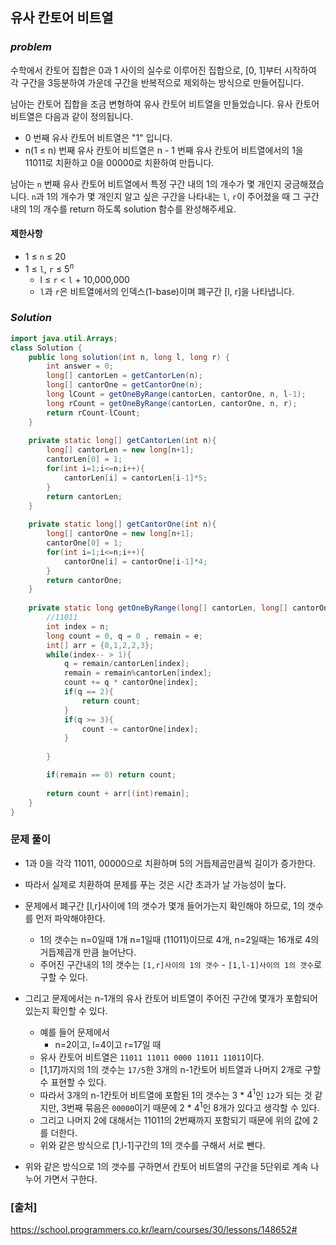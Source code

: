 ## **유사 칸토어 비트열**


### ***problem***
수학에서 칸토어 집합은 0과 1 사이의 실수로 이루어진 집합으로, [0, 1]부터 시작하여 각 구간을 3등분하여 가운데 구간을 반복적으로 제외하는 방식으로 만들어집니다.

남아는 칸토어 집합을 조금 변형하여 유사 칸토어 비트열을 만들었습니다. 유사 칸토어 비트열은 다음과 같이 정의됩니다.

- 0 번째 유사 칸토어 비트열은 "1" 입니다.
- n(1 ≤ n) 번째 유사 칸토어 비트열은 n - 1 번째 유사 칸토어 비트열에서의 1을 11011로 치환하고 0을 00000로 치환하여 만듭니다.

남아는 `n` 번째 유사 칸토어 비트열에서 특정 구간 내의 1의 개수가 몇 개인지 궁금해졌습니다.
`n`과 1의 개수가 몇 개인지 알고 싶은 구간을 나타내는 `l`, `r`이 주어졌을 때 그 구간 내의 1의 개수를 return 하도록 solution 함수를 완성해주세요.

#### **제한사항**
- 1 ≤ `n` ≤ 20
- 1 ≤ `l`, `r` ≤ $5^n$
    - l ≤ `r` < `l` + 10,000,000
    - `l`과 `r`은 비트열에서의 인덱스(1-base)이며 폐구간 [l, r]을 나타냅니다.

### ***Solution***
``` java
import java.util.Arrays;
class Solution {
    public long solution(int n, long l, long r) {
        int answer = 0;
        long[] cantorLen = getCantorLen(n);
        long[] cantorOne = getCantorOne(n);
        long lCount = getOneByRange(cantorLen, cantorOne, n, l-1);
        long rCount = getOneByRange(cantorLen, cantorOne, n, r);
        return rCount-lCount;
    }
    
    private static long[] getCantorLen(int n){
        long[] cantorLen = new long[n+1];
        cantorLen[0] = 1;
        for(int i=1;i<=n;i++){
            cantorLen[i] = cantorLen[i-1]*5;
        }
        return cantorLen;
    }
    
    private static long[] getCantorOne(int n){
        long[] cantorOne = new long[n+1];
        cantorOne[0] = 1;
        for(int i=1;i<=n;i++){
            cantorOne[i] = cantorOne[i-1]*4;
        }
        return cantorOne;
    }
    
    private static long getOneByRange(long[] cantorLen, long[] cantorOne, int n, long e){
        //11011
        int index = n;
        long count = 0, q = 0 , remain = e;
        int[] arr = {0,1,2,2,3};
        while(index-- > 1){
            q = remain/cantorLen[index];
            remain = remain%cantorLen[index];
            count += q * cantorOne[index];
            if(q == 2){
                return count;
            }
            if(q >= 3){
                count -= cantorOne[index];
            }
            
        }

        if(remain == 0) return count;
        
        return count + arr[(int)remain];
    }
}
```
### **문제 풀이** 
- 1과 0을 각각 11011, 00000으로 치환하며 5의 거듭제곱만큼씩 길이가 증가한다.
- 따라서 실제로 치환하여 문제를 푸는 것은 시간 초과가 날 가능성이 높다.

- 문제에서 폐구간 [l,r]사이에 1의 갯수가 몇개 들어가는지 확인해야 하므로, 1의 갯수를 먼저 파악해야한다.
    - 1의 갯수는 n=0일때 1개 n=1일때 (11011)이므로 4개, n=2일때는 16개로 4의 거듭제곱개 만큼 늘어난다.
    - 주어진 구간내의 1의 갯수는 `[1,r]사이의 1의 갯수` - `[1,l-1]사이의 1의 갯수`로 구할 수 있다.

- 그리고 문제에서는 n-1개의 유사 칸토어 비트열이 주어진 구간에 몇개가 포함되어 있는지 확인할 수 있다.
    - 예를 들어 문제에서 
        - n=2이고, l=4이고 r=17일 때
    - 유사 칸토어 비트열은 `11011 11011 0000 11011 11011`이다.
    - [1,17]까지의 1의 갯수는 `17/5`한 3개의 n-1칸토어 비트열과 나머지 2개로 구할 수 표현할 수 있다.
    - 따라서 3개의 n-1칸토어 비트열에 포함된 1의 갯수는 3 * $4^1$인 `12`가 되는 것 같지만, 3번째 묶음은 `00000`이기 때문에 2 * $4^1$인 8개가 있다고 생각할 수 있다.
    - 그리고 나머지 2에 대해서는 11011의 2번째까지 포함되기 때문에 위의 값에 2를 더한다.
    - 위와 같은 방식으로 [1,l-1]구간의 1의 갯수를 구해서 서로 뺀다.
- 위와 같은 방식으로 1의 갯수를 구하면서 칸토어 비트열의 구간을 5단위로 계속 나누어 가면서 구한다.




### **[출처]**
https://school.programmers.co.kr/learn/courses/30/lessons/148652#